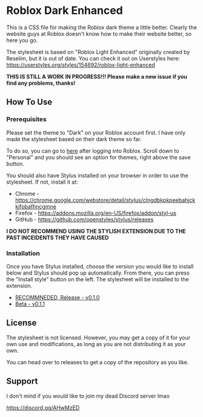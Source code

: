 # Roblox Dark Enhanced
This is a CSS file for making the Roblox dark theme a little better. Clearly the website guys at Roblox doesn't know how to make their website better, so here you go.

The stylesheet is based on "Roblox Light Enhanced" originally created by Reselim, but it is out of date. You can check it out on Userstyles here:
https://userstyles.org/styles/154692/roblox-light-enhanced

**THIS IS STILL A WORK IN PROGRESS!!! Please make a new issue if you find any problems, thanks!**

## How To Use
### Prerequisites
Please set the theme to "Dark" on your Roblox account first. I have only made the stylesheet based on their dark theme so far.

To do so, you can go to [here](https://www.roblox.com/my/account#!/info) after logging into Roblox. Scroll down to "Personal" and you should see an option for themes, right above the save button.

You should also have Stylus installed on your browser in order to use the stylesheet. If not, install it at:
* Chrome - https://chrome.google.com/webstore/detail/stylus/clngdbkpkpeebahjckkjfobafhncgmne
* Firefox - https://addons.mozilla.org/en-US/firefox/addon/styl-us
* GitHub - https://github.com/openstyles/stylus/releases

**I DO NOT RECOMMEND USING THE STYLISH EXTENSION DUE TO THE PAST INCEIDENTS THEY HAVE CAUSED**

### Installation
Once you have Stylus installed, choose the version you would like to install below and Stylus should pop up automatically. From there, you can press the "Install style" button on the left. The stylesheet will be installed to the extension.

* [RECOMMNEDED, Release - v0.1.0](https://github.com/1011025m/RobloxDarkEnhanced/raw/master/release/RobloxDarkEnhanced.user.css)
* [Beta - v0.1.1](https://github.com/1011025m/RobloxDarkEnhanced/raw/master/main.user.css)

## License
The stylesheet is not licensed. However, you may get a copy of it for your own use and modifications, as long as you are not distributing it as your own.

You can head over to releases to get a copy of the repository as you like.

## Support
I don't mind if you would like to join my dead Discord server lmao

https://discord.gg/AHwMzED
